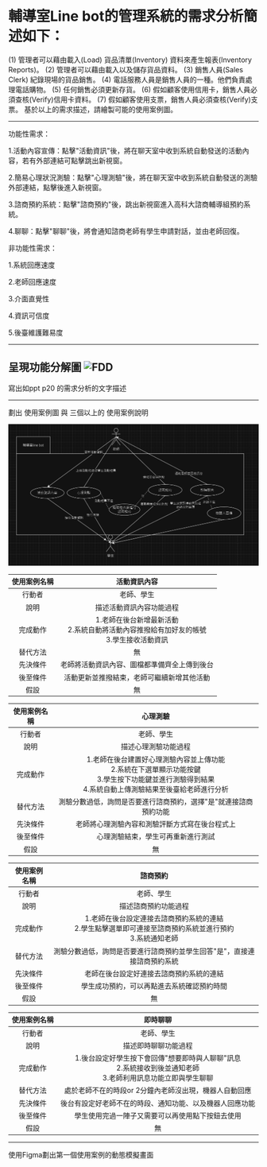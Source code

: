 #  輔導室Line bot的管理系統的需求分析簡述如下：
(1) 管理者可以藉由載入(Load) 貨品清單(Inventory) 資料來產生報表(Inventory Reports)。
(2) 管理者可以藉由載入以及儲存貨品資料。
(3) 銷售人員(Sales Clerk) 紀錄現場的貨品銷售。
(4) 電話服務人員是銷售人員的一種。他們負責處理電話購物。
(5) 任何銷售必須更新存貨。
(6) 假如顧客使用信用卡，銷售人員必須查核(Verify)信用卡資料。
(7) 假如顧客使用支票，銷售人員必須查核(Verify)支票。
基於以上的需求描述，請繪製可能的使用案例圖。

---

功能性需求：

1.活動內容宣傳：點擊"活動資訊"後，將在聊天室中收到系統自動發送的活動內容，若有外部連結可點擊跳出新視窗。

2.簡易心理狀況測驗：點擊"心理測驗"後，將在聊天室中收到系統自動發送的測驗外部連結，點擊後進入新視窗。

3.諮商預約系統：點擊"諮商預約"後，跳出新視窗進入高科大諮商輔導組預約系統。

4.聊聊：點擊"聊聊"後，將會通知諮商老師有學生申請對話，並由老師回復。

非功能性需求：

1.系統回應速度

2.老師回應速度

3.介面直覺性

4.資訊可信度

5.後臺維護難易度

---

呈現功能分解圖
![FDD](FDD.PNG)
---


寫出如ppt p20 的需求分析的文字描述

---


劃出 使用案例圖 與 三個以上的 使用案例說明

![use_case](use_case.PNG)

| 使用案例名稱 | 活動資訊內容 |
| :-: | :-: |
| 行動者 | 老師、學生 |
| 說明 | 描述活動資訊內容功能過程 |
| 完成動作 | 1.老師在後台新增最新活動 <br> 2.系統自動將活動內容推撥給有加好友的帳號 <br> 3.學生接收活動資訊 |
| 替代方法 | 無 |
| 先決條件 | 老師將活動資訊內容、圖檔都準備齊全上傳到後台 |
| 後至條件 | 活動更新並推撥結束，老師可繼續新增其他活動 |
| 假設 | 無 |

| 使用案例名稱 | 心理測驗 |
| :-: | :-: |
| 行動者 | 老師、學生 |
| 說明 | 描述心理測驗功能過程 |
| 完成動作 | 1.老師在後台建置好心理測驗內容並上傳功能 <br> 2.系統在下選單顯示功能按鍵 <br> 3.學生按下功能鍵並進行測驗得到結果 <br> 4.系統自動上傳測驗結果至後臺給老師進行分析 |
| 替代方法 | 測驗分數過低，詢問是否要進行諮商預約，選擇"是"就連接諮商預約功能 |
| 先決條件 | 老師將心理測驗內容和測驗評斷方式寫在後台程式上 |
| 後至條件 | 心理測驗結束，學生可再重新進行測試 |
| 假設 | 無 |

| 使用案例名稱 | 諮商預約 |
| :-: | :-: |
| 行動者 | 老師、學生 |
| 說明 | 描述諮商預約功能過程 |
| 完成動作 | 1.老師在後台設定連接去諮商預約系統的連結 <br> 2.學生點擊選單即可連接至諮商預約系統並進行預約　<br>3.系統通知老師 |
| 替代方法 | 測驗分數過低，詢問是否要進行諮商預約並學生回答"是"，直接連接諮商預約系統 |
| 先決條件 | 老師在後台設定好連接去諮商預約系統的連結 |
| 後至條件 | 學生成功預約，可以再點進去系統確認預約時間 |
| 假設 | 無 |

| 使用案例名稱 | 即時聊聊 |
| :-: | :-: |
| 行動者 | 老師、學生 |
| 說明 | 描述即時聊聊功能過程 |
| 完成動作 | 1.後台設定好學生按下會回傳"想要即時與人聊聊"訊息 <br> 2.系統接收到後並通知老師　<br>3.老師利用訊息功能立即與學生聊聊 |
| 替代方法 | 處於老師不在的時段or 2分鐘內老師沒出現，機器人自動回應 |
| 先決條件 | 後台有設定好老師不在的時段、通知功能、以及機器人回應功能 |
| 後至條件 | 學生使用完過一陣子又需要可以再使用點下按鈕去使用 |
| 假設 | 無 |
---


使用Figma劃出第一個使用案例的動態模擬畫面
